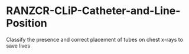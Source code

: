 # RANZCR-CLiP-Catheter-and-Line-Position
Classify the presence and correct placement of tubes on chest x-rays to save lives
